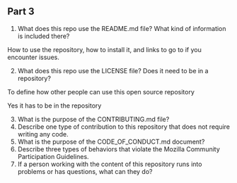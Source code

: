 ## Part 3

1. What does this repo use the README.md file? What kind of information is included there?

How to use the repository, how to install it, and links to go to if you encounter issues.


2. What does this repo use the LICENSE file? Does it need to be in a repository?

To define how other people can use this open source repository

Yes it has to be in the repository

3. What is the purpose of the CONTRIBUTING.md file?
4. Describe one type of contribution to this repository that does not require writing any code.
5. What is the purpose of the CODE_OF_CONDUCT.md document?
6. Describe three types of behaviors that violate the Mozilla Community Participation Guidelines.
7. If a person working with the content of this repository runs into problems or has questions, what can they do?
